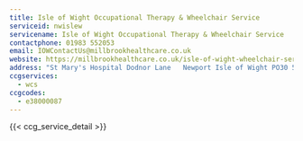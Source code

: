 ```yaml
---
title: Isle of Wight Occupational Therapy & Wheelchair Service
serviceid: nwislew
servicename: Isle of Wight Occupational Therapy & Wheelchair Service
contactphone: 01983 552053
email: IOWContactUs@millbrookhealthcare.co.uk
website: https://millbrookhealthcare.co.uk/isle-of-wight-wheelchair-service
address: "St Mary's Hospital Dodnor Lane   Newport Isle of Wight PO30 5TG"
ccgservices:
  - wcs
ccgcodes:
  - e38000087
---
```


{{< ccg_service_detail >}}
